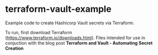 # terraform-vault-example

Example code to create Hashicorp Vault secrets via Terraform.

To run, first download Terraform (https://www.terraform.io/downloads.html). 
Files intended for use in conjuction with the blog post **Terraform and Vault - Automating Secret Creation**

